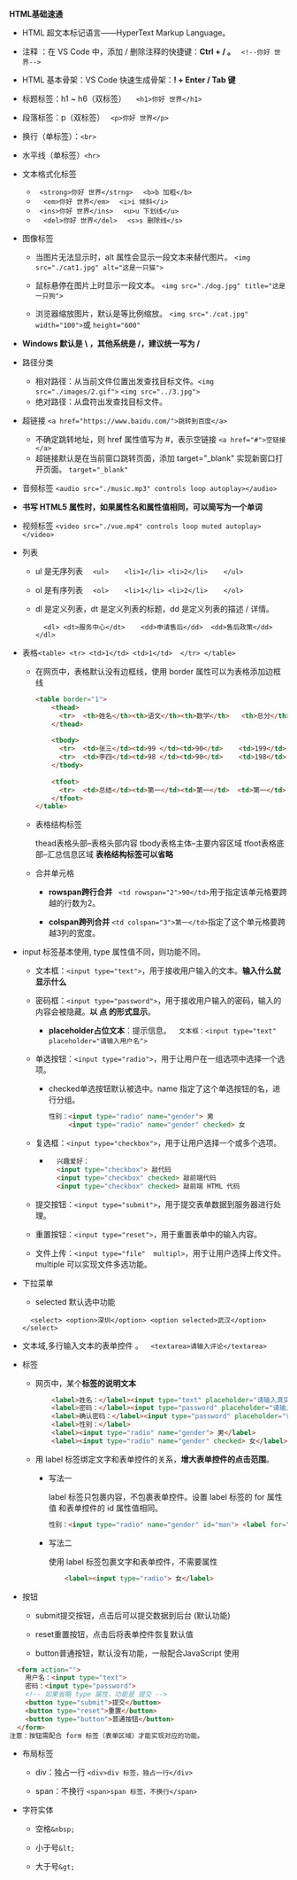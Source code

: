  **HTML基础速通**

- HTML 超文本标记语言——HyperText Markup Language。
- 注释 ：在 VS Code 中，添加 / 删除注释的快捷键：**Ctrl + / 。**	` <!--你好 世界-->`

- HTML 基本骨架：VS Code 快速生成骨架：**! + Enter / Tab 键**

- 标题标签：h1 ~ h6（双标签）   `  <h1>你好 世界</h1>`

- 段落标签：p（双标签）   ` <p>你好 世界</p>`

- 换行（单标签）：`<br>`

- 水平线（单标签）`<hr>`
- 文本格式化标签	 
	- ` <strong>你好 世界</strng>`	`  <b>b 加粗</b>`
	- `  <em>你好 世界</em>`                      `  <i>i 倾斜</i>`
	- ` <ins>你好 世界</ins>`	       `  <u>u 下划线</u>`
	- `  <del>你好 世界</del>`               `  <s>s 删除线</s>`


-  图像标签

	- 当图片无法显示时，alt 属性会显示一段文本来替代图片。     `<img src="./cat1.jpg" alt="这是一只猫">`
	- 鼠标悬停在图片上时显示一段文本。      `<img src="./dog.jpg" title="这是一只狗">`

	- 浏览器缩放图片，默认是等比例缩放。      `<img src="./cat.jpg" width="100">`或 `height="600"`

- **Windows 默认是 \ ，其他系统是 /，建议统一写为 /** 

- 路径分类
	- 相对路径：从当前文件位置出发查找目标文件。`<img src="./images/2.gif">`   `<img src="../3.jpg">`
	- 绝对路径：从盘符出发查找目标文件。


- 超链接        `<a href="https://www.baidu.com/">跳转到百度</a>`
	- 不确定跳转地址，则 href 属性值写为 #，表示空链接        `<a href="#">空链接</a>`
	- 超链接默认是在当前窗口跳转页面，添加 target="_blank" 实现新窗口打开页面。     `target="_blank"`

- 音频标签       `<audio src="./music.mp3" controls loop autoplay></audio>`

- **书写 HTML5 属性时，如果属性名和属性值相同，可以简写为一个单词**

- 视频标签       `<video src="./vue.mp4" controls loop muted autoplay></video>`

- 列表

	- ul 是无序列表	`  <ul>    <li>1</li> <li>2</li>    </ul>`

	- ol 是有序列表        `  <ol>    <li>1</li> <li>2</li>    </ol>`

	- dl 是定义列表，dt 是定义列表的标题，dd 是定义列表的描述 / 详情。

		`  <dl>	<dt>服务中心</dt>    <dd>申请售后</dd>	<dd>售后政策</dd>     </dl>`

- 表格`<table> <tr> <td>1</td> <td>1</td>  </tr> </table>`

	- 在网页中，表格默认没有边框线，使用 border 属性可以为表格添加边框线

		```html
		<table border="1">
		    <thead>
		      <tr>	<th>姓名</th><th>语文</th><th>数学</th>   <th>总分</th>	</tr>
		    </thead>
		    
		    <tbody>
		      <tr>	<td>张三</td><td>99 </td><td>90</td>	  <td>199</td>	</tr>
		      <tr>	<td>李四</td><td>98 </td><td>90</td>	  <td>198</td>	</tr>
		    </tbody>
		    
		    <tfoot>
		      <tr>	<td>总结</td><td>第一</td><td>第一</td>  <td>第一</td>	</tr>
		    </tfoot>
		</table>
		```

	- 表格结构标签

		thead表格头部–表格头部内容
		tbody表格主体–主要内容区域
		tfoot表格底部–汇总信息区域
		**表格结构标签可以省略**

	- 合并单元格

		- **rowspan跨行合并**   ` <td rowspan="2">90</td>`用于指定该单元格要跨越的行数为2。

		- **colspan跨列合并**    `<td colspan="3">第一</td>`指定了这个单元格要跨越3列的宽度。


- input 标签基本使用, type 属性值不同，则功能不同。

	- 文本框：`<input type="text">`，用于接收用户输入的文本。**输入什么就显示什么**

	- 密码框：`<input type="password">`，用于接收用户输入的密码，输入的内容会被隐藏。**以 点 的形式显示**。
		- **placeholder占位文本**：提示信息。`  文本框：<input type="text" placeholder="请输入用户名">`

	- 单选按钮：`<input type="radio">`，用于让用户在一组选项中选择一个选项。

		- checked单选按钮默认被选中。name 指定了这个单选按钮的名，进行分组。

			```html
			性别：<input type="radio" name="gender"> 男
			     <input type="radio" name="gender" checked> 女
			```

	- 复选框：`<input type="checkbox">`，用于让用户选择一个或多个选项。

		- ```html
			兴趣爱好：
			<input type="checkbox"> 敲代码
			<input type="checkbox" checked> 敲前端代码
			<input type="checkbox" checked> 敲前端 HTML 代码
			```

	- 提交按钮：`<input type="submit">`，用于提交表单数据到服务器进行处理。
	- 重置按钮：`<input type="reset">`，用于重置表单中的输入内容。

	- 文件上传：`<input type="file"  multipl>`，用于让用户选择上传文件。multiple 可以实现文件多选功能。

-  下拉菜单   

	- selected 默认选中功能

	`  <select> <option>深圳</option> <option selected>武汉</option>  </select>`

- 文本域,多行输入文本的表单控件 。`  <textarea>请输入评论</textarea>`

- 标签

	- 网页中，某个**标签的说明文本**

		```html
		    <label>姓名：</label><input type="text" placeholder="请输入真实姓名">
		    <label>密码：</label><input type="password" placeholder="请输入密码">
		    <label>确认密码：</label><input type="password" placeholder="请输入确认密码">
		    <label>性别：</label>
		    <label><input type="radio" name="gender"> 男</label>
		    <label><input type="radio" name="gender" checked> 女</label>
		```

	- 用 label 标签绑定文字和表单控件的关系，**增大表单控件的点击范围**。

		- 写法一

			label 标签只包裹内容，不包裹表单控件。设置 label 标签的 for 属性值 和表单控件的 id 属性值相同。

			```html
			性别：<input type="radio" name="gender" id="man"> <label for="man">男</label>
			```

		- 写法二

			使用 label 标签包裹文字和表单控件，不需要属性

			```html
				<label><input type="radio"> 女</label>
			```


- 按钮

	-  submit提交按钮，点击后可以提交数据到后台 (默认功能)

	- reset重置按钮，点击后将表单控件恢复默认值

	- button普通按钮，默认没有功能，一般配合JavaScript 使用

```html
  <form action="">
    用户名：<input type="text">
    密码：<input type="password">
    <!-- 如果省略 type 属性，功能是 提交 -->
    <button type="submit">提交</button>
    <button type="reset">重置</button>
    <button type="button">普通按钮</button>
  </form>
注意：按钮需配合 form 标签（表单区域）才能实现对应的功能。
```

- 布局标签

	- div：独占一行  	`<div>div 标签，独占一行</div>`

	- span：不换行 	 `<span>span 标签，不换行</span>`

- 字符实体

	- 空格`&nbsp;`

	- 小于号`&lt;`

	- 大于号`&gt;`

